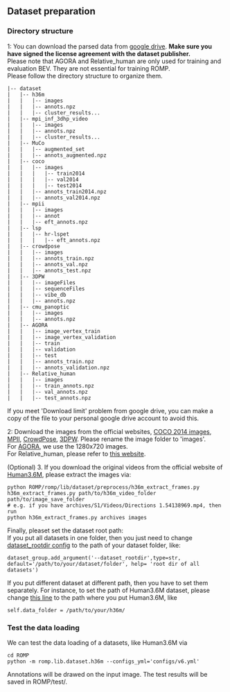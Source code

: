 ## Dataset preparation

### Directory structure

1: You can download the parsed data from [google drive](https://drive.google.com/drive/folders/1_g4AbXumhufs7YPdTAK3kFMnTQJYs3w3?usp=sharing).  **Make sure you have signed the license agreement with the dataset publisher.**   
Please note that AGORA and Relative_human are only used for training and evaluation BEV. They are not essential for training ROMP.  
Please follow the directory structure to organize them.
```
|-- dataset
|   |-- h36m
|   |   |-- images
|   |   |-- annots.npz
|   |   |-- cluster_results...
|   |-- mpi_inf_3dhp_video
|   |   |-- images
|   |   |-- annots.npz
|   |   |-- cluster_results...
|   |-- MuCo
|   |   |-- augmented_set
|   |   |-- annots_augmented.npz
|   |-- coco
|   |   |-- images
|   |   |   |-- train2014
|   |   |   |-- val2014
|   |   |   |-- test2014
|   |   |-- annots_train2014.npz
|   |   |-- annots_val2014.npz
|   |-- mpii
|   |   |-- images
|   |   |-- annot
|   |   |-- eft_annots.npz
|   |-- lsp
|   |   |-- hr-lspet
|   |   |   |-- eft_annots.npz
|   |-- crowdpose
|   |   |-- images
|   |   |-- annots_train.npz
|   |   |-- annots_val.npz
|   |   |-- annots_test.npz
|   |-- 3DPW
|   |   |-- imageFiles
|   |   |-- sequenceFiles
|   |   |-- vibe_db
|   |   |-- annots.npz
|   |-- cmu_panoptic
|   |   |-- images
|   |   |-- annots.npz
|   |-- AGORA
|   |   |-- image_vertex_train
|   |   |-- image_vertex_validation
|   |   |-- train
|   |   |-- validation
|   |   |-- test
|   |   |-- annots_train.npz
|   |   |-- annots_validation.npz
|   |-- Relative_human
|   |   |-- images
|   |   |-- train_annots.npz
|   |   |-- val_annots.npz
|   |   |-- test_annots.npz
```
If you meet 'Download limit' problem from google drive, you can make a copy of the file to your personal google drive account to avoid this.

2: Download the images from the official websites, [COCO 2014 images](https://cocodataset.org/#download), [MPII](http://human-pose.mpi-inf.mpg.de/#download), [CrowdPose](https://drive.google.com/file/d/1VprytECcLtU4tKP32SYi_7oDRbw7yUTL/view), [3DPW](https://virtualhumans.mpi-inf.mpg.de/3DPW/license.html). Please rename the image folder to 'images'.   
For [AGORA](https://agora.is.tue.mpg.de/download.php), we use the 1280x720 images.  
For Relative_human, please refer to [this website](https://github.com/Arthur151/Relative_Human).  

(Optional) 3. If you download the original videos from the official website of [Human3.6M](http://vision.imar.ro/human3.6m/description.php), please extract the images via:
```
python ROMP/romp/lib/dataset/preprocess/h36m_extract_frames.py h36m_extract_frames.py path/to/h36m_video_folder path/to/image_save_folder
# e.g. if you have archives/S1/Videos/Directions 1.54138969.mp4, then run
python h36m_extract_frames.py archives images
```

Finally, pleaset set the dataset root path:  
If you put all datasets in one folder, then you just need to change [dataset_rootdir config](https://github.com/Arthur151/ROMP/blob/db299277b519de0970604789b4490d9f10318764/romp/lib/config.py#L151) to the path of your dataset folder, like:
```
dataset_group.add_argument('--dataset_rootdir',type=str, default='/path/to/your/dataset/folder', help= 'root dir of all datasets')
```
If you put different dataset at different path, then you have to set them separately. For instance, to set the path of Human3.6M dataset, please change [this line](https://github.com/Arthur151/ROMP/blob/db299277b519de0970604789b4490d9f10318764/romp/lib/dataset/h36m.py#L10) to the path where you put Human3.6M, like
```
self.data_folder = /path/to/your/h36m/
```

### Test the data loading

We can test the data loading of a datasets, like Human3.6M via 
```
cd ROMP
python -m romp.lib.dataset.h36m --configs_yml='configs/v6.yml'

```
Annotations will be drawed on the input image. The test results will be saved in ROMP/test/.
